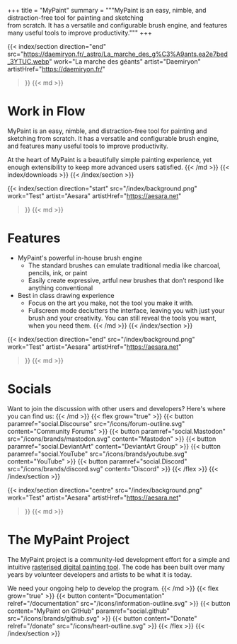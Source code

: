 +++
title = "MyPaint"
summary = """MyPaint is an easy, nimble, and distraction-free tool for painting and sketching \
from scratch. It has a versatile and configurable brush engine, and features \
many useful tools to improve productivity."""
+++

{{< index/section
    direction="end"
    src="https://daemiryon.fr/_astro/La_marche_des_g%C3%A9ants.ea2e7bed_3YTUC.webp"
    work="La marche des géants"
    artist="Daemiryon"
    artistHref="https://daemiryon.fr/"
>}}
{{< md >}}
# Work in Flow
MyPaint is an easy, nimble, and distraction-free tool for painting and sketching
from scratch. It has a versatile and configurable brush engine, and features
many useful tools to improve productivity.

At the heart of MyPaint is a beautifully simple painting experience, yet enough
extensibility to keep more advanced users satisfied.
{{< /md >}}
{{< index/downloads >}}
{{< /index/section >}}

{{< index/section
    direction="start"
    src="/index/background.png"
    work="Test"
    artist="Aesara"
    artistHref="https://aesara.net"
>}}
{{< md >}}
# Features
- MyPaint's powerful in-house brush engine
	- The standard brushes can emulate traditional media like charcoal, 
pencils, ink, or paint
	- Easily create expressive, artful new brushes that don’t respond like
anything conventional
- Best in class drawing experience
	- Focus on the art you make, not the tool you make it with.
	- Fullscreen mode declutters the interface, leaving you with just your 
brush and your creativity. You can still reveal the tools you want, 
when you need them.
{{< /md >}}
{{< /index/section >}}

{{< index/section
    direction="end"
    src="/index/background.png"
    work="Test"
    artist="Aesara"
    artistHref="https://aesara.net"
>}}
{{< md >}}
# Socials
Want to join the discussion with other users and developers? Here's where you can
find us:
{{< /md >}}
{{< flex grow="true" >}}
    {{< button paramref="social.Discourse" src="/icons/forum-outline.svg" content="Community Forums" >}}
    {{< button paramref="social.Mastodon" src="/icons/brands/mastodon.svg" content="Mastodon" >}}
    {{< button paramref="social.DeviantArt" content="DeviantArt Group" >}}
    {{< button paramref="social.YouTube" src="/icons/brands/youtube.svg" content="YouTube" >}}
    {{< button paramref="social.Discord" src="/icons/brands/discord.svg" content="Discord" >}}
{{< /flex >}}
{{< /index/section >}}

{{< index/section
    direction="centre"
    src="/index/background.png"
    work="Test"
    artist="Aesara"
    artistHref="https://aesara.net"
>}}
{{< md >}}
# The MyPaint Project
The MyPaint project is a community-led development effort for a simple and intuitive
[rasterised digital painting tool][wiki-raster]. The code has been built over many
years by volunteer developers and artists to be what it is today.

[wiki-raster]: https://en.wikipedia.org/wiki/Raster_graphics_editor

We need your ongoing help to develop the program.
{{< /md >}}
{{< flex grow="true" >}}
    {{< button content="Documentation" relref="/documentation" src="/icons/information-outline.svg" >}}
    {{< button content="MyPaint on GitHub" paramref="social.github" src="/icons/brands/github.svg" >}}
    {{< button content="Donate" relref="/donate" src="/icons/heart-outline.svg" >}}
{{< /flex >}}
{{< /index/section >}}

